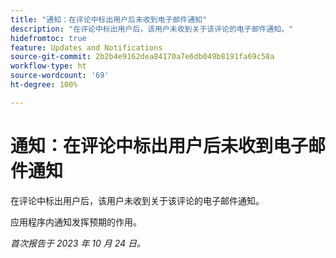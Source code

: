 ```yaml
---
title: "通知：在评论中标出用户后未收到电子邮件通知"
description: "在评论中标出用户后，该用户未收到关于该评论的电子邮件通知。"
hidefromtoc: true
feature: Updates and Notifications
source-git-commit: 2b2b4e9162dea84170a7e6db049b8191fa69c58a
workflow-type: ht
source-wordcount: '69'
ht-degree: 100%

---
```



# 通知：在评论中标出用户后未收到电子邮件通知

在评论中标出用户后，该用户未收到关于该评论的电子邮件通知。

应用程序内通知发挥预期的作用。

_首次报告于 2023 年 10 月 24 日。_
